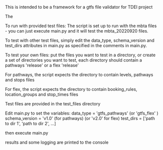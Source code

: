 This is intended to be a framework for a gtfs file validator for TDEI project

The 

To run with provided test files: 
The script is set up to run with the mbta files - you can just execute
main.py and it will test the mbta_20220920 files.

To test with other test files, simply edit the data_type, schema_version and test_dirs attributes in main.py as specified
in the comments in main.py.

To test your own files:
put the files you want to test in a directory, or create a set of directories you want to test, each directory should contain a pathways 'release' or a flex 'release' 

For pathways, the script expects the directory to contain levels, pathways and stops files

For flex, the script expects the directory to contain booking_rules, location_groups and stop_times files

Test files are provided in the test_files directory

Edit main.py to set the variables:
    data_type = 'gtfs_pathways' (or 'gtfs_flex' )
    schema_version = 'v1.0' (for pathways) (or 'v2.0' for flex)
    test_dirs = ['path to dir 1', 'path to dir 2', ...]

then execute main.py

results and some logging are printed to the console
